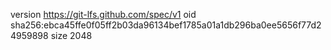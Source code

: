 version https://git-lfs.github.com/spec/v1
oid sha256:ebca45ffe0f05ff2b03da96134bef1785a01a1db296ba0ee5656f77d24959898
size 2048
